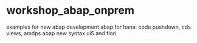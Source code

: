 # workshop_abap_onprem
examples for new abap development 
abap for hana: code pushdown, cds views, amdps
abap new syntax
ui5 and fiori
